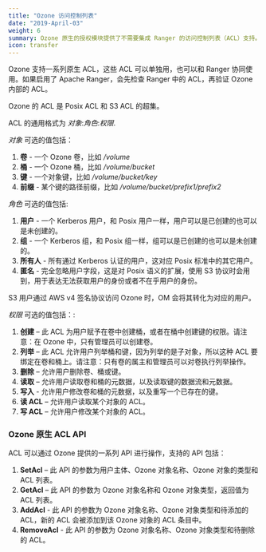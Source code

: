 ```yaml
---
title: "Ozone 访问控制列表"
date: "2019-April-03"
weight: 6
summary: Ozone 原生的授权模块提供了不需要集成 Ranger 的访问控制列表（ACL）支持。
icon: transfer
---
```

<!---
  Licensed to the Apache Software Foundation (ASF) under one or more
  contributor license agreements.  See the NOTICE file distributed with
  this work for additional information regarding copyright ownership.
  The ASF licenses this file to You under the Apache License, Version 2.0
  (the "License"); you may not use this file except in compliance with
  the License.  You may obtain a copy of the License at

      http://www.apache.org/licenses/LICENSE-2.0

  Unless required by applicable law or agreed to in writing, software
  distributed under the License is distributed on an "AS IS" BASIS,
  WITHOUT WARRANTIES OR CONDITIONS OF ANY KIND, either express or implied.
  See the License for the specific language governing permissions and
  limitations under the License.
-->

Ozone 支持一系列原生 ACL，这些 ACL 可以单独用，也可以和 Ranger 协同使用。如果启用了 Apache Ranger，会先检查 Ranger 中的 ACL，再验证 Ozone 内部的 ACL。

Ozone 的 ACL 是 Posix ACL 和 S3 ACL 的超集。

ACL 的通用格式为 _对象_:_角色_:_权限_.

_对象_ 可选的值包括：

1. **卷** - 一个 Ozone 卷，比如 _/volume_
2. **桶** - 一个 Ozone 桶，比如 _/volume/bucket_
3. **键** - 一个对象键，比如 _/volume/bucket/key_
4. **前缀** - 某个键的路径前缀，比如 _/volume/bucket/prefix1/prefix2_

_角色_ 可选的值包括:

1. **用户** - 一个 Kerberos 用户，和 Posix 用户一样，用户可以是已创建的也可以是未创建的。
2. **组** - 一个 Kerberos 组，和 Posix 组一样，组可以是已创建的也可以是未创建的。
3. **所有人** - 所有通过 Kerberos 认证的用户，这对应 Posix 标准中的其它用户。
4. **匿名** - 完全忽略用户字段，这是对 Posix 语义的扩展，使用 S3 协议时会用到，用于表达无法获取用户的身份或者不在乎用户的身份。

<div class="alert alert-success" role="alert">
  S3 用户通过 AWS v4 签名协议访问 Ozone 时，OM 会将其转化为对应的用户。
</div>

_权限_ 可选的值包括：:

1. **创建** – 此 ACL 为用户赋予在卷中创建桶，或者在桶中创建键的权限。请注意：在 Ozone 中，只有管理员可以创建卷。
2. **列举** – 此 ACL 允许用户列举桶和键，因为列举的是子对象，所以这种 ACL 要绑定在卷和桶上。请注意：只有卷的属主和管理员可以对卷执行列举操作。
3. **删除** – 允许用户删除卷、桶或键。
4. **读取** – 允许用户读取卷和桶的元数据，以及读取键的数据流和元数据。
5. **写入** - 允许用户修改卷和桶的元数据，以及重写一个已存在的键。
6. **读 ACL** – 允许用户读取某个对象的 ACL。
7. **写 ACL** – 允许用户修改某个对象的 ACL。

<h3>Ozone 原生 ACL API</h3>

ACL 可以通过 Ozone 提供的一系列 API 进行操作，支持的 API 包括：

1. **SetAcl** – 此 API 的参数为用户主体、Ozone 对象名称、Ozone 对象的类型和 ACL 列表。
2. **GetAcl** – 此 API 的参数为 Ozone 对象名称和 Ozone 对象类型，返回值为 ACL 列表。
3. **AddAcl** - 此 API 的参数为 Ozone 对象名称、Ozone 对象类型和待添加的 ACL，新的 ACL 会被添加到该 Ozone 对象的 ACL 条目中。
4. **RemoveAcl** - 此 API 的参数为 Ozone 对象名称、Ozone 对象类型和待删除的 ACL。
